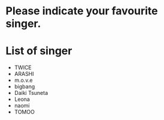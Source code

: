 # Please indicate your favourite singer.

# List of singer
- TWICE
- ARASHI
- m.o.v.e
- bigbang
- Daiki Tsuneta
- Leona
- naomi
- TOMOO


